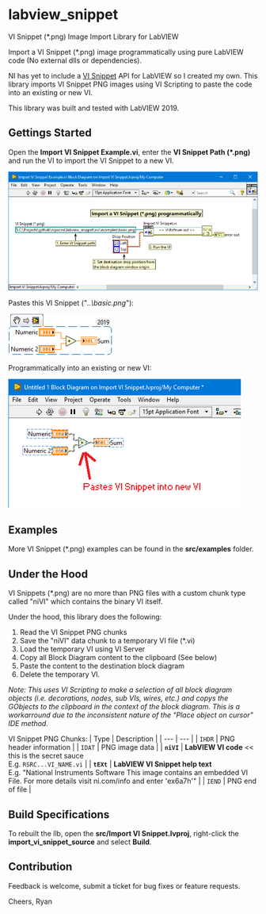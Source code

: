 # labview_snippet
VI Snippet (\*.png) Image Import Library for LabVIEW

Import a VI Snippet (\*.png) image programmatically using pure LabVIEW code (No external dlls or dependencies).

NI has yet to include a [VI Snippet](http://www.ni.com/tutorial/9330/en/) API for LabVIEW so I created my own. 
This library imports VI Snippet PNG images using VI Scripting to paste the code into an existing or new VI.

This library was built and tested with LabVIEW 2019.

## Gettings Started
Open the **Import VI Snippet Example.vi**, enter the **VI Snippet Path (\*.png)** and run
the VI to import the VI Snippet to a new VI.

![Import VI Snippet](docs/ImportVISnippet.png)

Pastes this VI Snippet ("*..\basic.png*"):

![Basic VI Snippet](src/examples/basic.png)

Programmatically into an existing or new VI:

![Basic VI Snippet Example](docs/BasicVISnippet.png)

## Examples
More VI Snippet (\*.png) examples can be found in the **src/examples** folder.

## Under the Hood
VI Snippets (\*.png) are no more than PNG files with a custom chunk 
type called "niVI" which contains the binary VI itself. 

Under the hood, this library does the following:
1. Read the VI Snippet PNG chunks
2. Save the "niVI" data chunk to a temporary VI file (\*.vi)
3. Load the temporary VI using VI Server
4. Copy all Block Diagram content to the clipboard (See below)
5. Paste the content to the destination block diagram
6. Delete the temporary VI.

*Note: This uses VI Scripting to make a selection of all block diagram
objects (i.e. decorations, nodes, sub VIs, wires, etc.) and copys the 
GObjects to the clipboard in the context of the block diagram.
This is a workarround due to the inconsistent nature of the
"Place object on cursor" IDE method.*

 VI Snippet PNG Chunks:
| Type | Description |
| --- | --- |
| `IHDR` | PNG header information |
| `IDAT` | PNG image data |
| **`niVI`** | **LabVIEW VI code** << this is the secret sauce<br>E.g. `RSRC...VI_NAME.vi` |
| **`tEXt`** | **LabVIEW VI Snippet help text**<br>E.g. "National Instruments Software This image contains an embedded VI File. For more details visit ni.com/info and enter 'ex6a7h'" |
| `IEND` | PNG end of file |

## Build Specifications
To rebuilt the llb, open the **src/Import VI Snippet.lvproj**, right-click 
the **import_vi_snippet_source** and select **Build**.

## Contribution
Feedback is welcome, submit a ticket for bug fixes or feature requests.

Cheers,
Ryan
